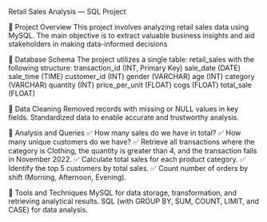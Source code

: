 Retail Sales Analysis — SQL Project

🔹 Project Overview
This project involves analyzing retail sales data using MySQL.
The main objective is to extract valuable business insights and aid stakeholders in making data-informed decisions

🔹 Database Schema
The project utilizes a single table: retail_sales with the following structure:
transaction_id (INT, Primary Key)
sale_date (DATE)
sale_time (TIME)
customer_id (INT)
gender (VARCHAR)
age (INT)
category (VARCHAR)
quantity (INT)
price_per_unit (FLOAT)
cogs (FLOAT)
total_sale (FLOAT)

🔹 Data Cleaning
Removed records with missing or NULL values in key fields.
Standardized data to enable accurate and trustworthy analysis.

🔹 Analysis and Queries
✅ How many sales do we have in total?
✅ How many unique customers do we have?
✅ Retrieve all transactions where the category is Clothing, the quantity is greater than 4, and the transaction falls in November 2022.
✅ Calculate total sales for each product category.
✅ Identify the top 5 customers by total sales.
✅ Count number of orders by shift (Morning, Afternoon, Evening).

🔹 Tools and Techniques
MySQL for data storage, transformation, and retrieving analytical results.
SQL (with GROUP BY, SUM, COUNT, LIMIT, and CASE) for data analysis.
